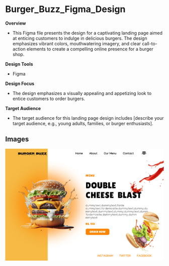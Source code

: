 # Burger_Buzz_Figma_Design

**Overview**
- This Figma file presents the design for a captivating landing page aimed at enticing customers to indulge in delicious burgers. The design emphasizes vibrant colors, mouthwatering imagery, and clear call-to-action elements to create a compelling online presence for a burger shop.

**Design Tools**
* Figma


**Design Focus**
- The design emphasizes a visually appealing and appetizing look to entice customers to order burgers.

**Target Audience**
- The target audience for this landing page design includes [describe your target audience, e.g., young adults, families, or burger enthusiasts].

## Images
![Homepage Design](img1.png)




